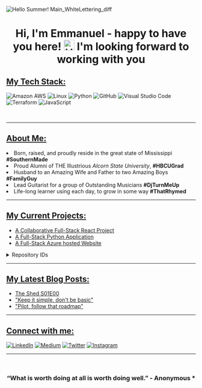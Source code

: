 ![Hello Summer! Main_WhiteLettering_diff](https://user-images.githubusercontent.com/42983208/189453572-8142d7b5-5834-47d4-83f7-773bdc9a3b69.gif)

# <p align="center"> <b>Hi,  I'm Emmanuel - happy to have you here! </b> <img src="https://user-images.githubusercontent.com/1303154/88677602-1635ba80-d120-11ea-84d8-d263ba5fc3c0.gif" width= "28px" alt="Hi"> I'm looking forward to working with you


<p align="center">

## <u>My Tech Stack:</u>

![Amazon AWS](https://img.shields.io/badge/Amazon%20AWS-%23323330.svg?style=for-the-badge&logo=Amazon-aws&logoColor=white)
![Linux](https://img.shields.io/badge/Linux-FCC624?style=flat-square&logo=linux&logoColor=black)
![Python](https://img.shields.io/badge/python-3670A0?style=for-the-badge&logo=python&logoColor=ffdd54)
![GitHub](https://img.shields.io/badge/github-%23121011.svg?style=for-the-badge&logo=github&logoColor=white)
![Visual Studio Code](https://img.shields.io/badge/Visual%20Studio%20Code-0078d7.svg?style=for-the-badge&logo=visual-studio-code&logoColor=white)
![Terraform](https://img.shields.io/badge/terraform-%235835CC.svg?style=for-the-badge&logo=terraform&logoColor=white)
![JavaScript](https://img.shields.io/badge/javascript-%23323330.svg?style=for-the-badge&logo=javascript&logoColor=%23F7DF1E)

<br>


<hr>

## <u>About Me:</u>

<li> Born, raised, and proudly reside in the great state of Mississippi <b>#SouthernMade</b>
<li> Proud Alumni of THE Illustrious <i>Alcorn State University</i>, <b>#HBCUGrad</b>
<li> Husband to an Amazing Wife and Father to two Amazing Boys <b>#FamilyGuy</b>
<li> Lead Guitarist for a group of Outstanding Musicians <b>#DjTurnMeUp</b>
<li> Life-long learner using each day, to grow in some way <b>#ThatRhymed</b> 

<hr>

## <u>My Current Projects:</u>

- [A Collaborative Full-Stack React Project](https://github.com/jbright-dev/CO-01.TechRallyReactProject)
- [A Full-Stack Python Application](https://github.com/jbright-dev/PY-01.Destination.ws)
- [A Full-Stack Azure hosted Website](https://github.com/jbright-dev/SOD-Website-Project)

<details>
  <summary>Repository IDs</summary>
  
<!--START_SECTION:Repository IDs-->
- FS: Full Stack focused Project
- FE: Frontend focused Project
- BE: Backend focused Project
- PY: Python focused Project
- AZ: Microsoft Azure focused Project
- CO: Collaboration Project
- CF: Coder Foundry Project
- GU: Generation USA Project
- SOD: Sounds-O-Dynomite! NPO Project
<!--END_SECTION:activity Repository IDs-->

</details>
<hr>

## <u>My Latest Blog Posts:</u>

<!-- HASHNODE:START -->
- [The Shed S01E00](https://jbrightdev.hashnode.dev/the-shed-s01e00)
- [&quot;Keep it simple, don&#39;t be basic&quot;](https://jbrightdev.hashnode.dev/keep-it-simple-dont-be-basic)
- [&quot;Pilot, follow that roadmap&quot;](https://jbrightdev.hashnode.dev/pilot-follow-that-roadmap)
<!-- HASHNODE:END -->

<hr>



## <u>Connect with me:</u>

[![LinkedIn](https://img.shields.io/badge/linkedin-%230077B5.svg?style=for-the-badge&logo=linkedin&logoColor=white)](https://www.linkedin.com/in/emmanuel-ogundipe-8bb24772/)
[![Medium](https://img.shields.io/badge/Medium-543DE0?style=for-the-badge&logo=medium&logoColor=black)](https://medium.com/@abiolaemma2014)
[![Twitter](https://img.shields.io/badge/twitter-0078D4?style=for-the-badge&logo=twitter&logoColor=white)](https://twitter.com/Emma20162016)
[![Instagram](https://img.shields.io/badge/instagram-0078D4?style=for-the-badge&logo=instagram&logoColor=white)](https://www.instagram.com/godwithmeh/)
<hr>
<br>

### <p align="center"> “What is worth doing at all is worth doing well.” - Anonymous * </p>

